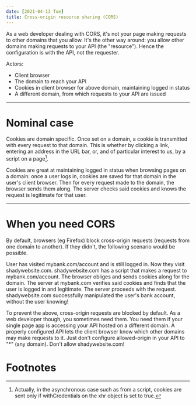 ```yaml
---
date: [2021-04-13 Tue]
title: Cross-origin resource sharing (CORS)
---
```


As a web developer dealing with CORS, it's not your page making
requests to other domains that you allow. It's the other way around:
you allow other domains making requests to your API (the "resource").
Hence the configuration is with the API, not the requester.

Actors:

-   Client browser
-   The domain to reach your API
-   Cookies in client browser for above domain, maintaining logged in
    status
-   A different domain, from which requests to your API are issued

----------------------------------------------------------------------

# Nominal case

Cookies are domain specific. Once set on a domain, a cookie is
transmitted with every request to that domain. This is whether by
clicking a link, entering an address in the URL bar, or, and of
particular interest to us, by a script on a page[^1].

Cookies are great at maintaining logged in status when browsing pages
on a domain: once a user logs in, cookies are saved for that domain in
the user's client browser. Then for every request made to the domain,
the browser sends them along. The server checks said cookies and knows
the request is legitimate for that user.

----------------------------------------------------------------------

# When you need CORS

By default, browsers (eg Firefox) block cross-origin requests
(requests from one domain to another). If they didn't, the following
scenario would be possible.

User has visited mybank.com/account and is still logged in. Now they
visit shadywebsite.com. shadywebsite.com has a script that makes a
request to mybank.com/account. The browser obliges and sends cookies
along for the domain. The server at mybank.com verifies said cookies
and finds that the user is logged in and legitimate. The server
proceeds with the request. shadywebsite.com successfully manipulated
the user's bank account, without the user knowing!

To prevent the above, cross-origin requests are blocked by default. As
a web developer though, you sometimes need them. You need them if your
single page app is accessing your API hosted on a different domain. A
properly configured API lets the client browser know which other
domains may make requests to it. Just don't configure allowed-origin
in your API to "\*" (any domain). Don't allow shadywebsite.com!

# Footnotes

[^1]: Actually, in the asynchronous case such as from a script,
    cookies are sent only if withCredentials on the xhr object is set
    to true.
